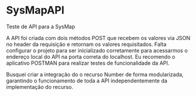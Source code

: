 # SysMapAPI
Teste de API para a SysMap


A API foi criada com dois métodos POST que recebem os valores via JSON no header da requisição e retornam os valores requisitados.
Falta configurar o projeto para ser inicializado corretamente para acessarmos o endereço local do API na porta correta do localhost.
Eu recomendo o aplicativo POSTMAN para realizar testes de funcionalidade da API.

Busquei criar a integração do o recurso Number de forma modularizada, garantindo o funcionamento de toda a API independentemente da implementação do recurso.
